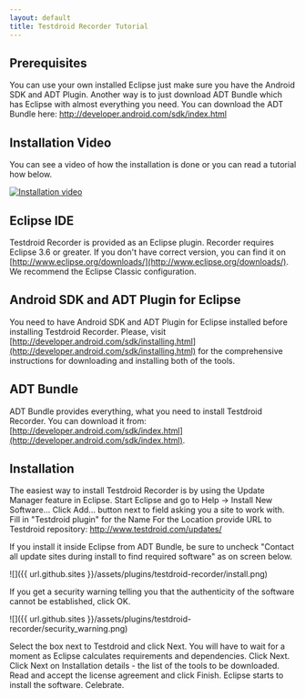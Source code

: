 ```yaml
---
layout: default
title: Testdroid Recorder Tutorial
---
```


## Prerequisites

You can use your own installed Eclipse just make sure you have the Android SDK and ADT Plugin.
Another way is to just download ADT Bundle which has Eclipse with almost everything you need.  You can download the ADT Bundle here: http://developer.android.com/sdk/index.html

## Installation Video

You can see a video of how the installation is done or you can read a tutorial how below.

[![Installation video](https://img.youtube.com/vi/eeTc1loPPo8/0.jpg)](https://www.youtube.com/watch?v=eeTc1loPPo8 "Recorder installation tutorial")
 
## Eclipse IDE

Testdroid Recorder is provided as an Eclipse plugin.
Recorder requires Eclipse 3.6 or greater. If you don't have correct version, you can find it on [http://www.eclipse.org/downloads/](http://www.eclipse.org/downloads/). We recommend the Eclipse Classic configuration.


## Android SDK and ADT Plugin for Eclipse

You need to have Android SDK and ADT Plugin for Eclipse installed before installing Testdroid Recorder.
Please, visit [http://developer.android.com/sdk/installing.html](http://developer.android.com/sdk/installing.html) for the comprehensive instructions for downloading and installing both of the tools.

## ADT Bundle

ADT Bundle provides everything, what you need to install Testdroid Recorder. You can download it from: [http://developer.android.com/sdk/index.html](http://developer.android.com/sdk/index.html).
 
## Installation

The easiest way to install Testdroid Recorder is by using the Update Manager feature in Eclipse.
Start Eclipse and go to Help -> Install New Software...
Click Add... button next to field asking you a site to work with.
Fill in "Testdroid plugin" for the Name
For the Location provide URL to Testdroid repository: http://www.testdroid.com/updates/

If you install it inside Eclipse from ADT Bundle, be sure to uncheck "Contact all update sites during install to find required software" as on screen below.
 
![]({{ url.github.sites }}/assets/plugins/testdroid-recorder/install.png)


If you get a security warning telling you that the authenticity of the software cannot be established, click OK.
 
![]({{ url.github.sites }}/assets/plugins/testdroid-recorder/security_warning.png)
 
Select the box next to Testdroid and click Next.
You will have to wait for a moment as Eclipse calculates requirements and dependencies. Click Next.
Click Next on Installation details - the list of the tools to be downloaded.
Read and accept the license agreement and click Finish. Eclipse starts to install the software.
Celebrate.